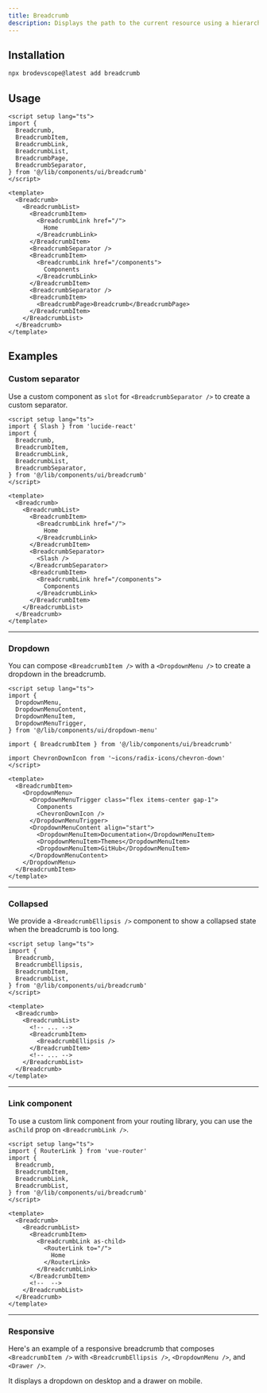 ```yaml
---
title: Breadcrumb
description: Displays the path to the current resource using a hierarchy of links.
---
```


<ComponentPreview name="BreadcrumbDemo" class="[&_.preview]:p-2" />

## Installation

```bash
npx brodevscope@latest add breadcrumb
```

## Usage

```vue
<script setup lang="ts">
import {
  Breadcrumb,
  BreadcrumbItem,
  BreadcrumbLink,
  BreadcrumbList,
  BreadcrumbPage,
  BreadcrumbSeparator,
} from '@/lib/components/ui/breadcrumb'
</script>

<template>
  <Breadcrumb>
    <BreadcrumbList>
      <BreadcrumbItem>
        <BreadcrumbLink href="/">
          Home
        </BreadcrumbLink>
      </BreadcrumbItem>
      <BreadcrumbSeparator />
      <BreadcrumbItem>
        <BreadcrumbLink href="/components">
          Components
        </BreadcrumbLink>
      </BreadcrumbItem>
      <BreadcrumbSeparator />
      <BreadcrumbItem>
        <BreadcrumbPage>Breadcrumb</BreadcrumbPage>
      </BreadcrumbItem>
    </BreadcrumbList>
  </Breadcrumb>
</template>
```

## Examples

### Custom separator

Use a custom component as `slot` for `<BreadcrumbSeparator />` to create a custom separator.

<ComponentPreview name="BreadcrumbSeparatorDemo" />

```vue showLineNumbers {2,20-22}
<script setup lang="ts">
import { Slash } from 'lucide-react'
import {
  Breadcrumb,
  BreadcrumbItem,
  BreadcrumbLink,
  BreadcrumbList,
  BreadcrumbSeparator,
} from '@/lib/components/ui/breadcrumb'
</script>

<template>
  <Breadcrumb>
    <BreadcrumbList>
      <BreadcrumbItem>
        <BreadcrumbLink href="/">
          Home
        </BreadcrumbLink>
      </BreadcrumbItem>
      <BreadcrumbSeparator>
        <Slash />
      </BreadcrumbSeparator>
      <BreadcrumbItem>
        <BreadcrumbLink href="/components">
          Components
        </BreadcrumbLink>
      </BreadcrumbItem>
    </BreadcrumbList>
  </Breadcrumb>
</template>
```

---

### Dropdown

You can compose `<BreadcrumbItem />` with a `<DropdownMenu />` to create a dropdown in the breadcrumb.

<ComponentPreview name="BreadcrumbDropdown" class="[&_.preview]:p-2" />

```vue showLineNumbers {2-7,16-26}
<script setup lang="ts">
import {
  DropdownMenu,
  DropdownMenuContent,
  DropdownMenuItem,
  DropdownMenuTrigger,
} from '@/lib/components/ui/dropdown-menu'

import { BreadcrumbItem } from '@/lib/components/ui/breadcrumb'

import ChevronDownIcon from '~icons/radix-icons/chevron-down'
</script>

<template>
  <BreadcrumbItem>
    <DropdownMenu>
      <DropdownMenuTrigger class="flex items-center gap-1">
        Components
        <ChevronDownIcon />
      </DropdownMenuTrigger>
      <DropdownMenuContent align="start">
        <DropdownMenuItem>Documentation</DropdownMenuItem>
        <DropdownMenuItem>Themes</DropdownMenuItem>
        <DropdownMenuItem>GitHub</DropdownMenuItem>
      </DropdownMenuContent>
    </DropdownMenu>
  </BreadcrumbItem>
</template>
```

---

### Collapsed

We provide a `<BreadcrumbEllipsis />` component to show a collapsed state when the breadcrumb is too long.

<ComponentPreview name="BreadcrumbEllipsisDemo" class="[&_.preview]:p-2" />

```vue showLineNumbers {3,15}
<script setup lang="ts">
import {
  Breadcrumb,
  BreadcrumbEllipsis,
  BreadcrumbItem,
  BreadcrumbList,
} from '@/lib/components/ui/breadcrumb'
</script>

<template>
  <Breadcrumb>
    <BreadcrumbList>
      <!-- ... -->
      <BreadcrumbItem>
        <BreadcrumbEllipsis />
      </BreadcrumbItem>
      <!-- ... -->
    </BreadcrumbList>
  </Breadcrumb>
</template>
```

---

### Link component

To use a custom link component from your routing library, you can use the `asChild` prop on `<BreadcrumbLink />`.

<ComponentPreview name="BreadcrumbLinkDemo" />

```vue showLineNumbers {15-19}
<script setup lang="ts">
import { RouterLink } from 'vue-router'
import {
  Breadcrumb,
  BreadcrumbItem,
  BreadcrumbLink,
  BreadcrumbList,
} from '@/lib/components/ui/breadcrumb'
</script>

<template>
  <Breadcrumb>
    <BreadcrumbList>
      <BreadcrumbItem>
        <BreadcrumbLink as-child>
          <RouterLink to="/">
            Home
          </RouterLink>
        </BreadcrumbLink>
      </BreadcrumbItem>
      <!--  -->
    </BreadcrumbList>
  </Breadcrumb>
</template>
```

---

### Responsive

Here's an example of a responsive breadcrumb that composes `<BreadcrumbItem />` with `<BreadcrumbEllipsis />`, `<DropdownMenu />`, and `<Drawer />`.

It displays a dropdown on desktop and a drawer on mobile.

<ComponentPreview name="BreadcrumbResponsive" class="[&_.preview]:p-2" />
